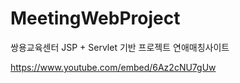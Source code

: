# MeetingWebProject
쌍용교육센터 JSP + Servlet 기반 프로젝트 연애매칭사이트


<a href="https://www.youtube.com/embed/6Az2cNU7gUw">https://www.youtube.com/embed/6Az2cNU7gUw</a>
